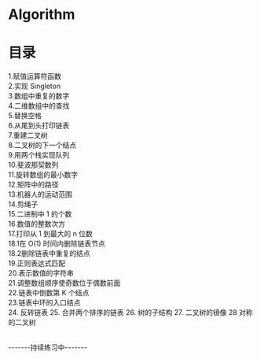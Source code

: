 # Algorithm

目录
===
1.赋值运算符函数<br>
2.实现 Singleton<br>
3.数组中重复的数字<br>
4.二维数组中的查找<br>
5.替换空格<br>
6.从尾到头打印链表<br>
7.重建二叉树<br>
8.二叉树的下一个结点<br>
9.用两个栈实现队列<br>
10.斐波那契数列<br>
11.旋转数组的最小数字<br>
12.矩阵中的路径<br>
13.机器人的运动范围<br>
14.剪绳子<br>
15.二进制中 1 的个数<br>
16.数值的整数次方<br>
17.打印从 1 到最大的 n 位数<br>
18.1在 O(1) 时间内删除链表节点<br>
18.2删除链表中重复的结点<br>
19.正则表达式匹配<br>
20.表示数值的字符串<br>
21.调整数组顺序使奇数位于偶数前面<br>
22.链表中倒数第 K 个结点<br>
23.链表中环的入口结点<br>
24. 反转链表
25. 合并两个排序的链表
26. 树的子结构
27. 二叉树的镜像
28 对称的二叉树

<br>-------持续练习中-------

